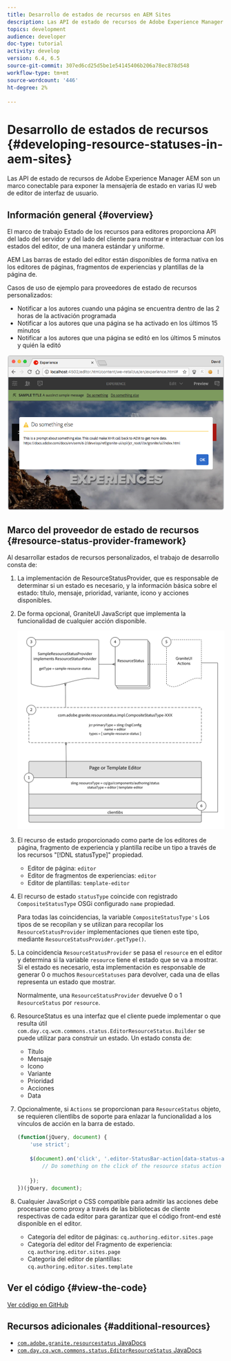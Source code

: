 ```yaml
---
title: Desarrollo de estados de recursos en AEM Sites
description: Las API de estado de recursos de Adobe Experience Manager AEM son un marco conectable para exponer la mensajería de estado en varias IU web de editor de interfaz de usuario.
topics: development
audience: developer
doc-type: tutorial
activity: develop
version: 6.4, 6.5
source-git-commit: 307ed6cd25d5be1e54145406b206a78ec878d548
workflow-type: tm+mt
source-wordcount: '446'
ht-degree: 2%

---
```



# Desarrollo de estados de recursos {#developing-resource-statuses-in-aem-sites}

Las API de estado de recursos de Adobe Experience Manager AEM son un marco conectable para exponer la mensajería de estado en varias IU web de editor de interfaz de usuario.

## Información general {#overview}

El marco de trabajo Estado de los recursos para editores proporciona API del lado del servidor y del lado del cliente para mostrar e interactuar con los estados del editor, de una manera estándar y uniforme.

AEM Las barras de estado del editor están disponibles de forma nativa en los editores de páginas, fragmentos de experiencias y plantillas de la página de.

Casos de uso de ejemplo para proveedores de estado de recursos personalizados:

* Notificar a los autores cuando una página se encuentra dentro de las 2 horas de la activación programada
* Notificar a los autores que una página se ha activado en los últimos 15 minutos
* Notificar a los autores que una página se editó en los últimos 5 minutos y quién la editó

![AEM Resumen del estado del recurso de editor de](assets/sample-editor-resource-status-screenshot.png)

## Marco del proveedor de estado de recursos {#resource-status-provider-framework}

Al desarrollar estados de recursos personalizados, el trabajo de desarrollo consta de:

1. La implementación de ResourceStatusProvider, que es responsable de determinar si un estado es necesario, y la información básica sobre el estado: título, mensaje, prioridad, variante, icono y acciones disponibles.
2. De forma opcional, GraniteUI JavaScript que implementa la funcionalidad de cualquier acción disponible.

   ![arquitectura de estado de recursos](assets/sample-editor-resource-status-application-architecture.png)

3. El recurso de estado proporcionado como parte de los editores de página, fragmento de experiencia y plantilla recibe un tipo a través de los recursos &quot;[!DNL statusType]&quot; propiedad.

   * Editor de página: `editor`
   * Editor de fragmentos de experiencias: `editor`
   * Editor de plantillas: `template-editor`

4. El recurso de estado `statusType` coincide con registrado `CompositeStatusType` OSGi configurado `name` propiedad.

   Para todas las coincidencias, la variable `CompositeStatusType's` Los tipos de se recopilan y se utilizan para recopilar los `ResourceStatusProvider` implementaciones que tienen este tipo, mediante `ResourceStatusProvider.getType()`.

5. La coincidencia `ResourceStatusProvider` se pasa el `resource` en el editor y determina si la variable `resource` tiene el estado que se va a mostrar. Si el estado es necesario, esta implementación es responsable de generar 0 o muchos `ResourceStatuses` para devolver, cada una de ellas representa un estado que mostrar.

   Normalmente, una `ResourceStatusProvider` devuelve 0 o 1 `ResourceStatus` por `resource`.

6. ResourceStatus es una interfaz que el cliente puede implementar o que resulta útil `com.day.cq.wcm.commons.status.EditorResourceStatus.Builder` se puede utilizar para construir un estado. Un estado consta de:

   * Título
   * Mensaje
   * Icono
   * Variante
   * Prioridad
   * Acciones
   * Data

7. Opcionalmente, si `Actions` se proporcionan para `ResourceStatus` objeto, se requieren clientlibs de soporte para enlazar la funcionalidad a los vínculos de acción en la barra de estado.

   ```js
   (function(jQuery, document) {
       'use strict';
   
       $(document).on('click', '.editor-StatusBar-action[data-status-action-id="do-something"]', function () {
           // Do something on the click of the resource status action
   
       });
   })(jQuery, document);
   ```

8. Cualquier JavaScript o CSS compatible para admitir las acciones debe procesarse como proxy a través de las bibliotecas de cliente respectivas de cada editor para garantizar que el código front-end esté disponible en el editor.

   * Categoría del editor de páginas: `cq.authoring.editor.sites.page`
   * Categoría del editor del Fragmento de experiencia: `cq.authoring.editor.sites.page`
   * Categoría del editor de plantillas: `cq.authoring.editor.sites.template`

## Ver el código {#view-the-code}

[Ver código en GitHub](https://github.com/Adobe-Consulting-Services/acs-aem-samples/tree/master/bundle/src/main/java/com/adobe/acs/samples/resourcestatus/impl/SampleEditorResourceStatusProvider.java)

## Recursos adicionales {#additional-resources}

* [`com.adobe.granite.resourcestatus` JavaDocs](https://helpx.adobe.com/experience-manager/6-5/sites/developing/using/reference-materials/javadoc/com/adobe/granite/resourcestatus/package-summary.html)
* [`com.day.cq.wcm.commons.status.EditorResourceStatus` JavaDocs](https://helpx.adobe.com/experience-manager/6-5/sites/developing/using/reference-materials/javadoc/com/day/cq/wcm/commons/status/EditorResourceStatus.html)

